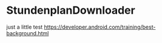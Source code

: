 # StundenplanDownloader
just a little test
https://developer.android.com/training/best-background.html
